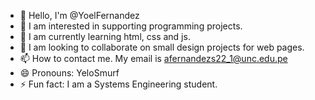- 👋 Hello, I'm @YoelFernandez
- 👀 I am interested in supporting programming projects.
- 🌱 I am currently learning html, css and js.
- 💞️ I am looking to collaborate on small design projects for web pages.
- 📫 How to contact me. My email is afernandezs22_1@unc.edu.pe
- 😄 Pronouns: YeloSmurf
- ⚡ Fun fact: I am a Systems Engineering student.

<!---
YoelFernandez/YoelFernandez is a ✨ special ✨ repository because its `README.md` (this file) appears on your GitHub profile.
You can click the Preview link to take a look at your changes.
--->
